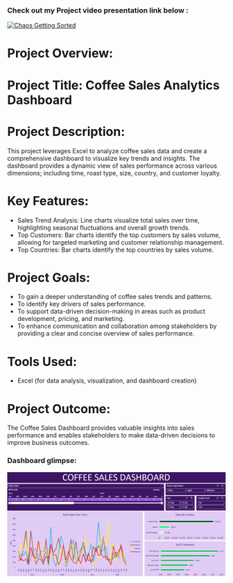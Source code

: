 ### Check out my Project video presentation link below : 

[![Chaos Getting Sorted](https://i9.ytimg.com/vi_webp/aDljtRtF4b8/mqdefault.webp?v=677d5b15&sqp=CIy09bsG&rs=AOn4CLBwiiRDhWb-Dkiy2eUeKpYs0oKsZg)](https://www.youtube.com/embed/aDljtRtF4b8?si=OKy8lm2Xw7YGllpl) </br>




# Project Overview:
# Project Title: Coffee Sales Analytics Dashboard
# Project Description:
This project leverages Excel to analyze coffee sales data and create a comprehensive dashboard to visualize key trends and insights. The dashboard provides a dynamic view of sales performance across various dimensions; including time, roast type, size, country, and customer loyalty.
# Key Features:
 * Sales Trend Analysis: Line charts visualize total sales over time, highlighting seasonal fluctuations and overall growth trends.
 * Top Customers: Bar charts identify the top customers by sales volume, allowing for targeted marketing and customer relationship management.
 * Top Countries: Bar charts identify the top countries by sales volume.
# Project Goals:
 * To gain a deeper understanding of coffee sales trends and patterns.
 * To identify key drivers of sales performance.
 * To support data-driven decision-making in areas such as product development, pricing, and marketing.
 * To enhance communication and collaboration among stakeholders by providing a clear and concise overview of sales performance.
# Tools Used:
 * Excel (for data analysis, visualization, and dashboard creation)
# Project Outcome:
The Coffee Sales Dashboard provides valuable insights into sales performance and enables stakeholders to make data-driven decisions to improve business outcomes.

### Dashboard glimpse:
![Screenshot 2024-06-02 054517](https://github.com/Ashinsarkarlahiri/Coffee-Sales-Analytics-Project/blob/main/Screenshot%202024-12-27%20170053.png)
